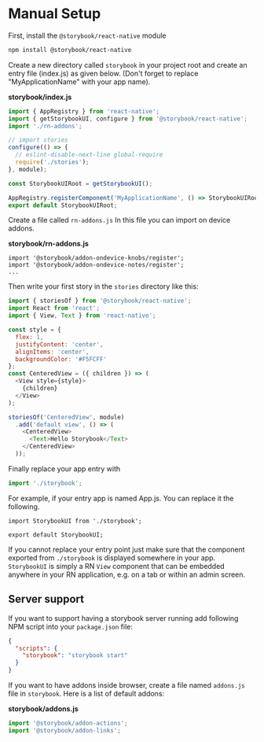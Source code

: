 # Manual Setup

First, install the `@storybook/react-native` module

```sh
npm install @storybook/react-native
```

Create a new directory called `storybook` in your project root and create an entry file (index.js) as given below.
(Don't forget to replace "MyApplicationName" with your app name).

**storybook/index.js**
```js
import { AppRegistry } from 'react-native';
import { getStorybookUI, configure } from '@storybook/react-native';
import './rn-addons';

// import stories
configure(() => {
  // eslint-disable-next-line global-require
  require('./stories');
}, module);

const StorybookUIRoot = getStorybookUI();

AppRegistry.registerComponent('MyApplicationName', () => StorybookUIRoot);
export default StorybookUIRoot;
```

Create a file called `rn-addons.js`
In this file you can import on device addons.

**storybook/rn-addons.js**
```
import '@storybook/addon-ondevice-knobs/register';
import '@storybook/addon-ondevice-notes/register';
...
```


Then write your first story in the `stories` directory like this:

```js
import { storiesOf } from '@storybook/react-native';
import React from 'react';
import { View, Text } from 'react-native';

const style = {
  flex: 1,
  justifyContent: 'center',
  alignItems: 'center',
  backgroundColor: '#F5FCFF'
};
const CenteredView = ({ children }) => (
  <View style={style}>
    {children}
  </View>
);

storiesOf('CenteredView', module)
  .add('default view', () => (
    <CenteredView>
      <Text>Hello Storybook</Text>
    </CenteredView>
  ));
```

Finally replace your app entry with
```js
import './storybook';
```

For example, if your entry app is named App.js. You can replace it the following.

```
import StorybookUI from './storybook';

export default StorybookUI;
```

If you cannot replace your entry point just make sure that the component exported from `./storybook` is displayed
somewhere in your app. `StorybookUI` is simply a RN `View` component that can be embedded anywhere in your 
RN application, e.g. on a tab or within an admin screen.

## Server support

If you want to support having a storybook server running add following NPM script into your `package.json` file:

```json
{
  "scripts": {
    "storybook": "storybook start"
  }
}
```

If you want to have addons inside browser, create a file named `addons.js` file in `storybook`. Here is a list of default addons:

**storybook/addons.js**
```js
import '@storybook/addon-actions';
import '@storybook/addon-links';
```


